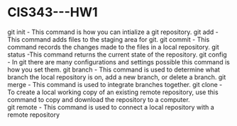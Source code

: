 # CIS343---HW1
git init - This command is how you can intialize a git repository.
git add - This command adds files to the staging area for git.
git commit - This command records the changes made to the files in a local repository.
git status -This command returns the current state of the repository.
git config - In git there are many configurations and settings possible this command is how you set them.
git branch - This command is used to determine what branch the local repository is on, add a new branch, or delete a branch.
git merge - This command is used to integrate branches together. 
git clone - To create a local working copy of an existing remote repository, use this command to copy and download the repository to a                  computer.     
git remote - This command is used to connect a local repository with a remote repository
